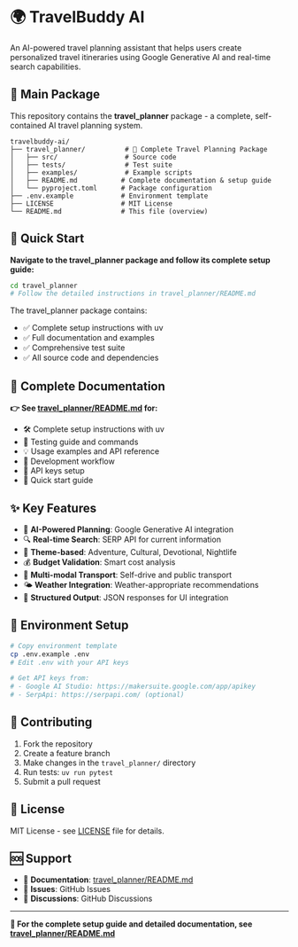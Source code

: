 # 🌍 TravelBuddy AI

An AI-powered travel planning assistant that helps users create personalized travel itineraries using Google Generative AI and real-time search capabilities.

## 🎯 Main Package

This repository contains the **travel_planner** package - a complete, self-contained AI travel planning system.

```
travelbuddy-ai/
├── travel_planner/          # 🎯 Complete Travel Planning Package
│   ├── src/                 # Source code
│   ├── tests/               # Test suite  
│   ├── examples/            # Example scripts
│   ├── README.md           # Complete documentation & setup guide
│   └── pyproject.toml      # Package configuration
├── .env.example            # Environment template
├── LICENSE                 # MIT License
└── README.md               # This file (overview)
```

## 🚀 Quick Start

**Navigate to the travel_planner package and follow its complete setup guide:**

```bash
cd travel_planner
# Follow the detailed instructions in travel_planner/README.md
```

The travel_planner package contains:
- ✅ Complete setup instructions with uv
- ✅ Full documentation and examples  
- ✅ Comprehensive test suite
- ✅ All source code and dependencies

## 📖 Complete Documentation

**👉 See [travel_planner/README.md](travel_planner/README.md) for:**
- 🛠️ Complete setup instructions with uv
- 🧪 Testing guide and commands
- 💡 Usage examples and API reference
- 🔧 Development workflow
- 🔑 API keys setup
- 🚀 Quick start guide

## ✨ Key Features

- 🤖 **AI-Powered Planning**: Google Generative AI integration
- 🔍 **Real-time Search**: SERP API for current information  
- 🎯 **Theme-based**: Adventure, Cultural, Devotional, Nightlife
- 💰 **Budget Validation**: Smart cost analysis
- 🚗 **Multi-modal Transport**: Self-drive and public transport
- 🌤️ **Weather Integration**: Weather-appropriate recommendations
- 📱 **Structured Output**: JSON responses for UI integration

## 🔑 Environment Setup

```bash
# Copy environment template
cp .env.example .env
# Edit .env with your API keys

# Get API keys from:
# - Google AI Studio: https://makersuite.google.com/app/apikey
# - SerpApi: https://serpapi.com/ (optional)
```

## 🤝 Contributing

1. Fork the repository
2. Create a feature branch
3. Make changes in the `travel_planner/` directory
4. Run tests: `uv run pytest`
5. Submit a pull request

## 📄 License

MIT License - see [LICENSE](LICENSE) file for details.

## 🆘 Support

- 📖 **Documentation**: [travel_planner/README.md](travel_planner/README.md)
- 🐛 **Issues**: GitHub Issues
- 💬 **Discussions**: GitHub Discussions

---

**🎯 For the complete setup guide and detailed documentation, see [travel_planner/README.md](travel_planner/README.md)**
